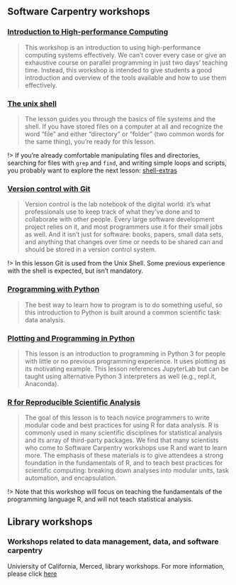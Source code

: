  ## Software Carpentry workshops<!-- {docsify-ignore} -->
 ### [Introduction to High-performance Computing](https://carpentries-incubator.github.io/hpc-intro/) <!-- {docsify-ignore} -->
 > This workshop is an introduction to using high-performance computing systems effectively. We can’t cover every case or give an exhaustive course on parallel programming in just two days’ teaching time. Instead, this workshop is intended to give students a good introduction and overview of the tools available and how to use them effectively.

 
 ### [The unix shell](https://swcarpentry.github.io/shell-novice/) <!-- {docsify-ignore} -->
> The lesson guides you through the basics of file systems and the shell. If you have stored files on a computer at all and recognize the word “file” and either “directory” or “folder” (two common words for the same thing), you’re ready for this lesson.

!> If you’re already comfortable manipulating files and directories, searching for files with `grep` and `find`, and writing simple loops and scripts, you probably want to explore the next lesson: [shell-extras](https://carpentries-incubator.github.io/shell-extras/)
### [Version control with Git](https://swcarpentry.github.io/git-novice/) <!-- {docsify-ignore} -->
> Version control is the lab notebook of the digital world: it’s what professionals use to keep track of what they’ve done and to collaborate with other people. Every large software development project relies on it, and most programmers use it for their small jobs as well. And it isn’t just for software: books, papers, small data sets, and anything that changes over time or needs to be shared can and should be stored in a version control system.

!> In this lesson Git is used from the Unix Shell. Some previous experience with the shell is expected, but isn’t mandatory.

### [Programming with Python](https://swcarpentry.github.io/python-novice-inflammation/) <!-- {docsify-ignore} -->
> The best way to learn how to program is to do something useful, so this introduction to Python is built around a common scientific task: data analysis.

### [Plotting and Programming in Python](http://swcarpentry.github.io/python-novice-gapminder/) <!-- {docsify-ignore} -->
> This lesson is an introduction to programming in Python 3 for people with little or no previous programming experience. It uses plotting as its motivating example. This lesson references JupyterLab but can be taught using alternative Python 3 interpreters as well (e.g., repl.it, Anaconda).

### [R for Reproducible Scientific Analysis](https://swcarpentry.github.io/r-novice-gapminder/) <!-- {docsify-ignore} -->
> The goal of this lesson is to teach novice programmers to write modular code and best practices for using R for data analysis. R is commonly used in many scientific disciplines for statistical analysis and its array of third-party packages. We find that many scientists who come to Software Carpentry workshops use R and want to learn more. The emphasis of these materials is to give attendees a strong foundation in the fundamentals of R, and to teach best practices for scientific computing: breaking down analyses into modular units, task automation, and encapsulation.


!> Note that this workshop will focus on teaching the fundamentals of the programming language R, and will not teach statistical analysis.

##  Library workshops <!-- {docsify-ignore} -->
### Workshops related to data management, data, and software carpentry  <!-- {docsify-ignore} -->
Univiersity of California, Merced, library workshops. For more information, please click [here](https://libcal.ucmerced.edu/calendar/data_management?cid=10107&t=d&d=0000-00-00&cal=10107&inc=0)
 
